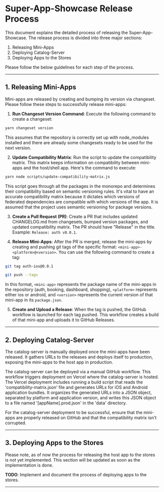 # Super-App-Showcase Release Process

This document explains the detailed process of releasing the Super-App-Showcase. The release process is divided into three major sections:

1. Releasing Mini-Apps
2. Deploying Catalog-Server
3. Deploying Apps to the Stores

Please follow the below guidelines for each step of the process.

---

## 1. Releasing Mini-Apps

Mini-apps are released by creating and bumping its version via changeset. Please follow these steps to successfully release mini-apps:

1. **Run Changeset Version Command**: Execute the following command to create a changeset:

```bash
yarn changeset version
```

This assumes that the repository is correctly set up with node_modules installed and there are already some changesets ready to be used for the next version.

2. **Update Compatibility Matrix**: Run the script to update the compatibility matrix. This matrix keeps information on compatibility between mini-apps and the host/shell app. Here's the command to execute:

```bash
yarn node scripts/update-compatibility-matrix.js
```

This script goes through all the packages in the monorepo and determines their compatibility based on semantic versioning rules. It's vital to have an accurate compatibility matrix because it dictates which versions of federated dependencies are compatible with which versions of the app. It is assumed that the project uses semantic versioning for package versions.

3. **Create a Pull Request (PR)**: Create a PR that includes updated CHANGELOG.md from changesets, bumped version packages, and updated compatibility matrix. The PR should have "Release" in the title. Example: `Release: auth v0.0.1`.

4. **Release Mini-Apps**: After the PR is merged, release the mini-apps by creating and pushing git tags of the specific format: `<mini-app>-<platform>@<version>`. You can use the following command to create a tag:

```bash
git tag auth-ios@0.0.1

git push --tags
```

In this format, `<mini-app>` represents the package name of the mini-apps in the repository (auth, booking, dashboard, shopping), `<platform>` represents either ios or android, and `<version>` represents the current version of that mini-app in its `package.json`.

5. **Create and Upload a Release**: When the tag is pushed, the GitHub workflow is launched for each tag pushed. This workflow creates a build of that mini-app and uploads it to GitHub Releases.

---

## 2. Deploying Catalog-Server

The catalog-server is manually deployed once the mini-apps have been released. It gathers URLs to the releases and deploys itself to production, exposing the mini-apps to the host app in production.

The catalog-server can be deployed via a manual GitHub workflow. This workflow triggers deployment on Vercel where the catalog-server is hosted. The Vercel deployment includes running a build script that reads the 'compatibility-matrix.json' file and generates URLs for iOS and Android application bundles. It organizes the generated URLs into a JSON object, separated by platform and application version, and writes this JSON object to a file named '[appName].prod.json' in the 'data' directory.

For the catalog-server deployment to be successful, ensure that the mini-apps are properly released on GitHub and that the compatibility matrix isn't corrupted.

---

## 3. Deploying Apps to the Stores

Please note, as of now the process for releasing the host app to the stores is not yet implemented. This section will be updated as soon as the implementation is done.

**TODO**: Implement and document the process of deploying apps to the stores.

---
